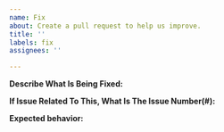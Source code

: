 ```yaml
---
name: Fix
about: Create a pull request to help us improve.
title: ''
labels: fix
assignees: ''

---
```


<!-- If you have an fix for a plugin create an pull request on that plugin's GitHub page instead. -->

<!-- Provide a general summary in the Title above -->

**Describe What Is Being Fixed:**
<!-- A clear and concise description of what the bug is. -->

**If Issue Related To This, What Is The Issue Number(#):**
<!-- Steps to reproduce the behavior. -->

**Expected behavior:**
<!-- A clear and concise description of what you expected to happen. -->

<!-- Click the "Preview" tab before you submit to ensure the formatting is correct. -->
